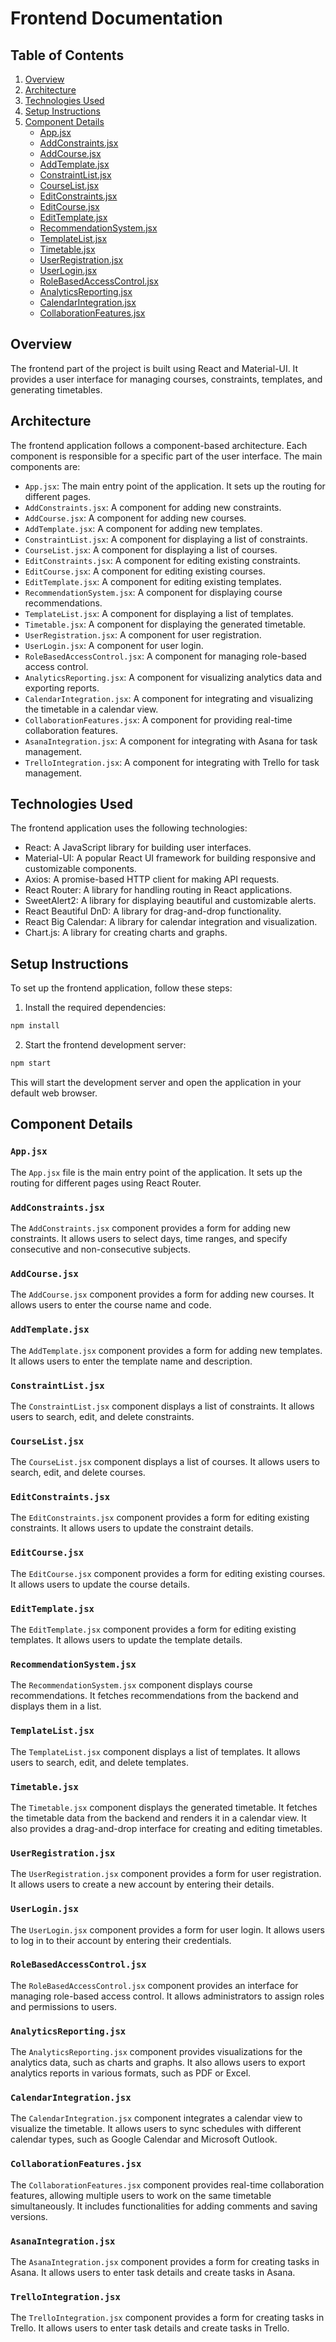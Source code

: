 # Frontend Documentation

## Table of Contents

1. [Overview](#overview)
2. [Architecture](#architecture)
3. [Technologies Used](#technologies-used)
4. [Setup Instructions](#setup-instructions)
5. [Component Details](#component-details)
   - [App.jsx](#appjsx)
   - [AddConstraints.jsx](#addconstraintsjsx)
   - [AddCourse.jsx](#addcoursejsx)
   - [AddTemplate.jsx](#addtemplatejsx)
   - [ConstraintList.jsx](#constraintlistjsx)
   - [CourseList.jsx](#courselistjsx)
   - [EditConstraints.jsx](#editconstraintsjsx)
   - [EditCourse.jsx](#editcoursejsx)
   - [EditTemplate.jsx](#edittemplatejsx)
   - [RecommendationSystem.jsx](#recommendationsystemjsx)
   - [TemplateList.jsx](#templatelistjsx)
   - [Timetable.jsx](#timetablejsx)
   - [UserRegistration.jsx](#userregistrationjsx)
   - [UserLogin.jsx](#userloginjsx)
   - [RoleBasedAccessControl.jsx](#rolebasedaccesscontroljsx)
   - [AnalyticsReporting.jsx](#analyticsreportingjsx)
   - [CalendarIntegration.jsx](#calendarintegrationjsx)
   - [CollaborationFeatures.jsx](#collaborationfeaturesjsx)

## Overview

The frontend part of the project is built using React and Material-UI. It provides a user interface for managing courses, constraints, templates, and generating timetables.

## Architecture

The frontend application follows a component-based architecture. Each component is responsible for a specific part of the user interface. The main components are:

- `App.jsx`: The main entry point of the application. It sets up the routing for different pages.
- `AddConstraints.jsx`: A component for adding new constraints.
- `AddCourse.jsx`: A component for adding new courses.
- `AddTemplate.jsx`: A component for adding new templates.
- `ConstraintList.jsx`: A component for displaying a list of constraints.
- `CourseList.jsx`: A component for displaying a list of courses.
- `EditConstraints.jsx`: A component for editing existing constraints.
- `EditCourse.jsx`: A component for editing existing courses.
- `EditTemplate.jsx`: A component for editing existing templates.
- `RecommendationSystem.jsx`: A component for displaying course recommendations.
- `TemplateList.jsx`: A component for displaying a list of templates.
- `Timetable.jsx`: A component for displaying the generated timetable.
- `UserRegistration.jsx`: A component for user registration.
- `UserLogin.jsx`: A component for user login.
- `RoleBasedAccessControl.jsx`: A component for managing role-based access control.
- `AnalyticsReporting.jsx`: A component for visualizing analytics data and exporting reports.
- `CalendarIntegration.jsx`: A component for integrating and visualizing the timetable in a calendar view.
- `CollaborationFeatures.jsx`: A component for providing real-time collaboration features.
- `AsanaIntegration.jsx`: A component for integrating with Asana for task management.
- `TrelloIntegration.jsx`: A component for integrating with Trello for task management.

## Technologies Used

The frontend application uses the following technologies:

- React: A JavaScript library for building user interfaces.
- Material-UI: A popular React UI framework for building responsive and customizable components.
- Axios: A promise-based HTTP client for making API requests.
- React Router: A library for handling routing in React applications.
- SweetAlert2: A library for displaying beautiful and customizable alerts.
- React Beautiful DnD: A library for drag-and-drop functionality.
- React Big Calendar: A library for calendar integration and visualization.
- Chart.js: A library for creating charts and graphs.

## Setup Instructions

To set up the frontend application, follow these steps:

1. Install the required dependencies:

```bash
npm install
```

2. Start the frontend development server:

```bash
npm start
```

This will start the development server and open the application in your default web browser.

## Component Details

### `App.jsx`

The `App.jsx` file is the main entry point of the application. It sets up the routing for different pages using React Router.

### `AddConstraints.jsx`

The `AddConstraints.jsx` component provides a form for adding new constraints. It allows users to select days, time ranges, and specify consecutive and non-consecutive subjects.

### `AddCourse.jsx`

The `AddCourse.jsx` component provides a form for adding new courses. It allows users to enter the course name and code.

### `AddTemplate.jsx`

The `AddTemplate.jsx` component provides a form for adding new templates. It allows users to enter the template name and description.

### `ConstraintList.jsx`

The `ConstraintList.jsx` component displays a list of constraints. It allows users to search, edit, and delete constraints.

### `CourseList.jsx`

The `CourseList.jsx` component displays a list of courses. It allows users to search, edit, and delete courses.

### `EditConstraints.jsx`

The `EditConstraints.jsx` component provides a form for editing existing constraints. It allows users to update the constraint details.

### `EditCourse.jsx`

The `EditCourse.jsx` component provides a form for editing existing courses. It allows users to update the course details.

### `EditTemplate.jsx`

The `EditTemplate.jsx` component provides a form for editing existing templates. It allows users to update the template details.

### `RecommendationSystem.jsx`

The `RecommendationSystem.jsx` component displays course recommendations. It fetches recommendations from the backend and displays them in a list.

### `TemplateList.jsx`

The `TemplateList.jsx` component displays a list of templates. It allows users to search, edit, and delete templates.

### `Timetable.jsx`

The `Timetable.jsx` component displays the generated timetable. It fetches the timetable data from the backend and renders it in a calendar view. It also provides a drag-and-drop interface for creating and editing timetables.

### `UserRegistration.jsx`

The `UserRegistration.jsx` component provides a form for user registration. It allows users to create a new account by entering their details.

### `UserLogin.jsx`

The `UserLogin.jsx` component provides a form for user login. It allows users to log in to their account by entering their credentials.

### `RoleBasedAccessControl.jsx`

The `RoleBasedAccessControl.jsx` component provides an interface for managing role-based access control. It allows administrators to assign roles and permissions to users.

### `AnalyticsReporting.jsx`

The `AnalyticsReporting.jsx` component provides visualizations for the analytics data, such as charts and graphs. It also allows users to export analytics reports in various formats, such as PDF or Excel.

### `CalendarIntegration.jsx`

The `CalendarIntegration.jsx` component integrates a calendar view to visualize the timetable. It allows users to sync schedules with different calendar types, such as Google Calendar and Microsoft Outlook.

### `CollaborationFeatures.jsx`

The `CollaborationFeatures.jsx` component provides real-time collaboration features, allowing multiple users to work on the same timetable simultaneously. It includes functionalities for adding comments and saving versions.

### `AsanaIntegration.jsx`

The `AsanaIntegration.jsx` component provides a form for creating tasks in Asana. It allows users to enter task details and create tasks in Asana.

### `TrelloIntegration.jsx`

The `TrelloIntegration.jsx` component provides a form for creating tasks in Trello. It allows users to enter task details and create tasks in Trello.
